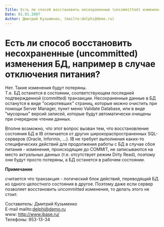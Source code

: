```yaml
---
Title: Есть ли способ восстановить несохраненные (uncommitted) изменения БД, например в случае отключения питания?
Date: 01.01.2007
Author: Дмитрий Кузьменко, (mailto:delphi@demo.ru)
---
```



Есть ли способ восстановить несохраненные (uncommitted) изменения БД, например в случае отключения питания?
===========================================================================================================

Нет. Такие изменения будут потеряны.  
Т.е. БД останется в состоянии,
соответствующем последней подтвержденной (committed) транзакции.
Несохраненные данные в БД останутся в виде "осиротевших" страниц,
которые можно очистить при помощи Server Manager, пункт меню Validate
Database, или в виде "мусорных" версий записей, которые будут
автоматически очищены при очередном чтении данных.

Вполне возможно, что этот вопрос вызван тем, что восстановление
состояния БД в IB отличается от других широкораспространенных
SQL-серверов (Oracle, Informix, ...).
IB не требует выполнения каких-то специфических действий для продолжения
работы с БД в случае сбоя питания - изменения, происходящие до COMMIT,
не записываются на место актуальных данных
(т.е. отсутствует режим Dirty Read), поэтому они будут просто
потеряны, а БД останется в рабочем состоянии.

**Примечание**

считается что транзакция - логический блок действий, переводящий БД из
одного целостного состояния в другое. Поэтому даже если сервер позволяет
восстановить uncommitted изменения, то делать этого не стоит.

Cоставитель: Дмитрий Кузьменко  
E-mail mailto:delphi@demo.ru  
www: http://www.ibase.ru/  
Телефоны: 953-13-34
